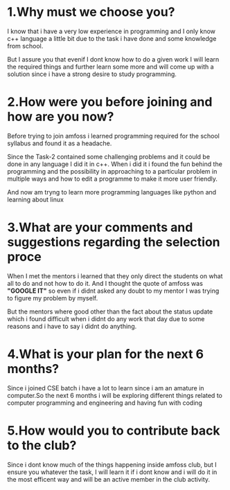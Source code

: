 # 1.Why must we choose you?

I know that i have a very low experience in programming and I only know c++ language a little bit due to the task i have done and some knowledge from school. 


But I assure you that evenif I dont know how to do a given work I will learn the required things and further learn some more and will come up with a solution since i have a strong desire to study programming.


# 2.How were you before joining and how are you now?


Before trying to join amfoss i learned programming required for the school syllabus and found it as a headache.


Since the Task-2 contained some challenging problems and it could be done in any language I did it in c++.
When i did it i found the fun behind the programming and the possibility in approaching to a particular problem in multiple ways and how to edit a programme to make it more user friendly.


And now am tryng to learn more programming languages like python and learning about linux


# 3.What are your comments and suggestions regarding the selection proce


When I met the mentors i learned that they only direct the students on what all to do and not how to do it.
And I thought the quote of amfoss was **"GOOGLE IT"** so even if i didnt asked any doubt to my mentor I was trying to figure my problem by myself.


But the mentors where good other than the fact about the status update which i found difficult when i didnt do any work that day due to some reasons and i have to say i didnt do anything.


# 4.What is your plan for the next 6 months?


Since i joined CSE batch i have a lot to learn since i am an amature in computer.So the next 6 months i will be exploring different things related to computer programming and engineering and having fun with coding


# 5.How would you to contribute back to the club?


Since i dont know much of the things happening inside amfoss club, but I ensure you whatever the task, I will learn it if i dont know and i will do it in the most efficent way and will be an active member in the club activity.















